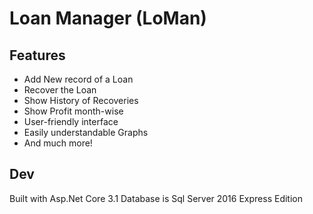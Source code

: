 # Loan Manager (LoMan)


## Features

- Add New record of a Loan
- Recover the Loan
- Show History of Recoveries
- Show Profit month-wise
- User-friendly interface
- Easily understandable Graphs
- And much more!



## Dev

Built with Asp.Net Core 3.1
Database is Sql Server 2016 Express Edition 
